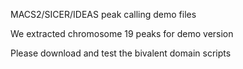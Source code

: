 MACS2/SICER/IDEAS peak calling demo files

We extracted chromosome 19 peaks for demo version

Please download and test the bivalent domain scripts
